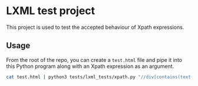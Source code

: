 # LXML test project

This project is used to test the accepted behaviour of Xpath expressions.

## Usage

From the root of the repo, you can create a `test.html` file and pipe it into this Python program along with an Xpath expression as an argument.

```sh
cat test.html | python3 tests/lxml_tests/xpath.py "//div[contains(text(),//div[#id='select']/@class)]"
```
